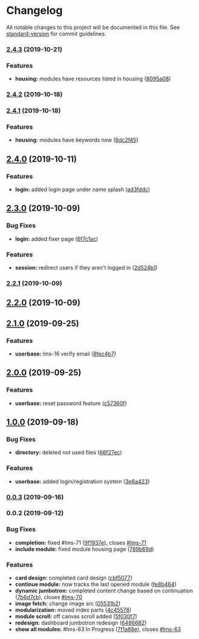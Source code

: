 # Changelog

All notable changes to this project will be documented in this file. See [standard-version](https://github.com/conventional-changelog/standard-version) for commit guidelines.

### [2.4.3](https://github.com/chef-danny-d/emsePortal/compare/v2.4.2...v2.4.3) (2019-10-21)


### Features

* **housing:** modules have resources listed in housing ([8095a08](https://github.com/chef-danny-d/emsePortal/commit/8095a08))

### [2.4.2](https://github.com/chef-danny-d/emsePortal/compare/v2.4.1...v2.4.2) (2019-10-18)

### [2.4.1](https://github.com/chef-danny-d/emsePortal/compare/v2.4.0...v2.4.1) (2019-10-18)


### Features

* **housing:** modules have keywords now ([6dc2f45](https://github.com/chef-danny-d/emsePortal/commit/6dc2f45))

## [2.4.0](https://github.com/chef-danny-d/emsePortal/compare/v2.3.0...v2.4.0) (2019-10-11)


### Features

* **login:** added login page under name splash ([ad3fddc](https://github.com/chef-danny-d/emsePortal/commit/ad3fddc))

## [2.3.0](https://github.com/chef-danny-d/emsePortal/compare/v2.2.1...v2.3.0) (2019-10-09)


### Bug Fixes

* **login:** added fixer page ([6f7c1ac](https://github.com/chef-danny-d/emsePortal/commit/6f7c1ac))


### Features

* **session:** redirect users if they aren't logged in ([2d524b1](https://github.com/chef-danny-d/emsePortal/commit/2d524b1))

### [2.2.1](https://github.com/chef-danny-d/emsePortal/compare/v2.2.0...v2.2.1) (2019-10-09)

## [2.2.0](https://github.com/chef-danny-d/emsePortal/compare/v2.1.0...v2.2.0) (2019-10-09)

## [2.1.0](https://github.com/chef-danny-d/emsePortal/compare/v2.0.0...v2.1.0) (2019-09-25)


### Features

* **userbase:** lms-16 verify email ([8fec4b7](https://github.com/chef-danny-d/emsePortal/commit/8fec4b7))

## [2.0.0](https://github.com/chef-danny-d/emsePortal/compare/v1.0.0...v2.0.0) (2019-09-25)


### Features

* **userbase:** reset password feature ([c57360f](https://github.com/chef-danny-d/emsePortal/commit/c57360f))

## [1.0.0](https://github.com/chef-danny-d/emsePortal/compare/v0.0.3...v1.0.0) (2019-09-18)


### Bug Fixes

* **directory:** deleted not used files ([66f27ec](https://github.com/chef-danny-d/emsePortal/commit/66f27ec))


### Features

* **userbase:** added login/registration system ([3e6a423](https://github.com/chef-danny-d/emsePortal/commit/3e6a423))

### [0.0.3](https://github.com/chef-danny-d/emsePortal/compare/v0.0.2...v0.0.3) (2019-09-16)

### 0.0.2 (2019-09-12)


### Bug Fixes

* **completion:** fixed #lms-71 ([9f1937e](https://github.com/chef-danny-d/emsePortal/commit/9f1937e)), closes [#lms-71](https://github.com/chef-danny-d/emsePortal/issues/lms-71)
* **include module:** fixed module housing page ([789b69d](https://github.com/chef-danny-d/emsePortal/commit/789b69d))


### Features

* **card design:** completed card design ([cbf5077](https://github.com/chef-danny-d/emsePortal/commit/cbf5077))
* **continue module:** now tracks the last opened module ([fe8b464](https://github.com/chef-danny-d/emsePortal/commit/fe8b464))
* **dynamic jumbotron:** completed content change based on continuation ([7b6d7cb](https://github.com/chef-danny-d/emsePortal/commit/7b6d7cb)), closes [#lms-70](https://github.com/chef-danny-d/emsePortal/issues/lms-70)
* **image fetch:** change image src ([05531b2](https://github.com/chef-danny-d/emsePortal/commit/05531b2))
* **modularization:** moved index parts ([4c45578](https://github.com/chef-danny-d/emsePortal/commit/4c45578))
* **module scroll:** off canvas scroll added ([5f030f7](https://github.com/chef-danny-d/emsePortal/commit/5f030f7))
* **redesign:** dashboard jumbotron redesign ([6486682](https://github.com/chef-danny-d/emsePortal/commit/6486682))
* **show all modules:** #lms-63 In Progress ([7f1a88e](https://github.com/chef-danny-d/emsePortal/commit/7f1a88e)), closes [#lms-63](https://github.com/chef-danny-d/emsePortal/issues/lms-63)
